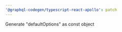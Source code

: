 ```yaml
---
'@graphql-codegen/typescript-react-apollo': patch
---
```


Generate "defaultOptions" as const object
